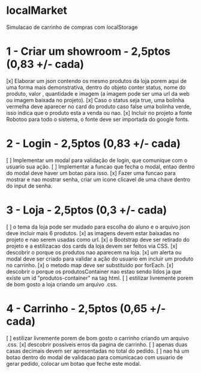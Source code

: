 # localMarket

Simulacao de carrinho de compras com localStorage

# 1 - Criar um showroom - 2,5ptos (0,83 +/- cada)

[x] Elaborar um json contendo os mesmo produtos da loja porem aqui de uma forma mais demonstrativa, dentro do objeto conter status, nome do produto, valor , quantidade e imagem (a imagem pode ser uma url da web ou imagem baixada no projeto).
[x] Caso o status seja true, uma bolinha vermelha deve aparecer no card do produto caso false uma bolinha verde, isso indica que o produto esta a venda ou nao.
[x] Incluir no projeto a fonte Robotoo para todo o sistema, o fonte deve ser importada do google fonts.

# 2 - Login - 2,5ptos (0,83 +/- cada)

[ ] Implementar um modal para validação de login, que comunique com o usuario sua ação.
[ ] Implementar a funcao que fecha o modal, entao dentro do modal deve haver um botao para isso.
[x] Fazer uma funcao para mostrar e nao mostrar senha, criar um icone clicavel de uma chave dentro do input de senha.

# 3 - Loja - 2,5ptos (0,3 +/- cada)

[ ] o tema da loja pode ser mudado para escolha do aluno e o arquivo json deve incluir mais 6 produtos.
[x] as imagens devem estar baixadas no projeto e nao serem usadas como url.
[x] o Bootstrap deve ser retirado do projeto e a estilizacao dos cards da loja devem ser feitos via CSS.
[x] descobrir o porque os produtos nao aparecem na loja.
[x] um alerta ou modal deve ser criado para validar a ação do usuario em incluir um produto no carrinho.
[x] o metodo map deve ser substituido por forEach.
[x] descobrir o porque os produtosContainer nao estao sendo lidos ja que existe um id "produtos-container" na tag html.
[ ] estilizar livremente porem de bom gosto a loja criando um arquivo .css.

# 4 - Carrinho - 2,5ptos (0,65 +/- cada)

[ ] estilizar livremente porem de bom gosto o carrinho criando um arquivo .css.
[x] descobrir possiveis erros da pagina de carrinho.
[ ] apenas duas casas decimais devem ser apresentadas no total do pedido.
[ ] nao há um botao dentro do modal de validacao para comunicacao com usuario de gerar pedido, colocar um botao que feche este modal.
